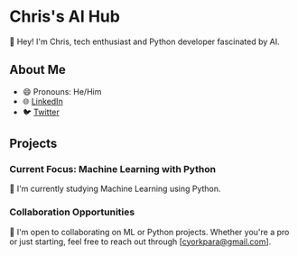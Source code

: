 # Chris's AI Hub

👋 Hey! I'm Chris, tech enthusiast and Python developer fascinated by AI.
## About Me
- 😄 Pronouns: He/Him
- 🌐 [LinkedIn](https://www.linkedin.com/in/christopher-yorkpara-62b4aa236/)
- 🐦 [Twitter](https://twitter.com/CYorkes)

## Projects
### Current Focus: Machine Learning with Python
🚀 I'm currently studying Machine Learning using Python. 

### Collaboration Opportunities
🤝 I'm open to collaborating on ML or Python projects. Whether you're a pro or just starting, feel free to reach out through [cyorkpara@gmail.com].

